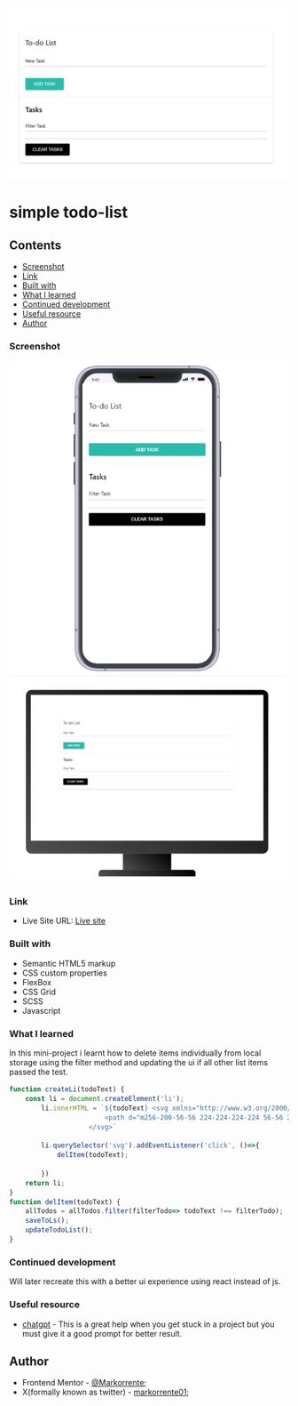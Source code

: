 ![preview](/images/todolist%20preview.png)
# simple todo-list

## Contents

  - [Screenshot](#screenshot)
  - [Link](#links)
  - [Built with](#built-with)
  - [What I learned](#what-i-learned)
  - [Continued development](#continued-development)
  - [Useful resource](#useful-resources)
- [Author](#author)

### Screenshot

![ios11](/images/todoList-ios11.png)
![desktop](/images/todoList-sc-desktop.png)

### Link

- Live Site URL: [Live site](https://markorrente01.github.io/JS-todo-list/)

### Built with

- Semantic HTML5 markup
- CSS custom properties
- FlexBox
- CSS Grid
- SCSS
- Javascript


### What I learned

In this mini-project i learnt how to delete items individually from local storage using the filter method and updating the ui if all other list items passed the test.

```js
function createLi(todoText) {
    const li = document.createElement('li');
        li.innerHTML = `${todoText} <svg xmlns="http://www.w3.org/2000/svg" height="22px" viewBox="0 -960 960 960" width="22px" fill="#ffab01">
                        <path d="m256-200-56-56 224-224-224-224 56-56 224 224 224-224 56 56-224 224 224 224-56 56-224-224-224 224Z"/>
                    </svg>`

        li.querySelector('svg').addEventListener('click', ()=>{
            delItem(todoText); 
            
        })
    return li;
}
function delItem(todoText) {
    allTodos = allTodos.filter(filterTodo=> todoText !== filterTodo);
    saveToLs();
    updateTodoList();
}
```
### Continued development

Will later recreate this with a better ui experience using react instead of js.

### Useful resource

- [chatgpt](https://chatgpt.com/) - This is a great help when you get stuck in a project but you must give it a good prompt for better result.

## Author

- Frontend Mentor - [@Markorrente](https://www.frontendmentor.io/profile/markorrente01);
- X(formally known as twitter) - [markorrente01](https://twitter.com/markorrente01);